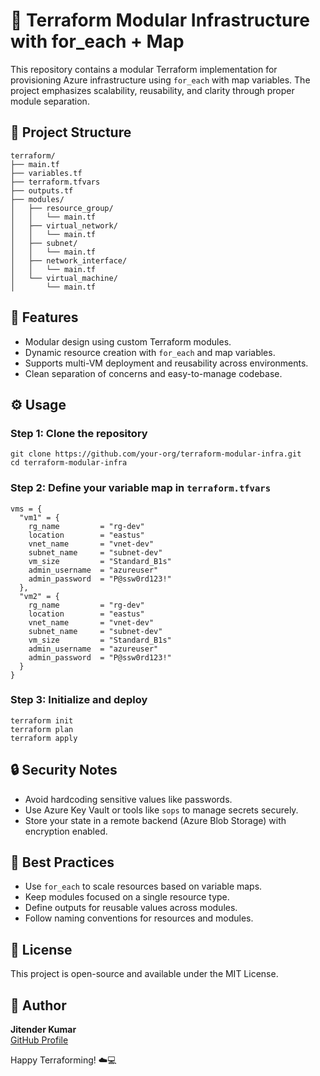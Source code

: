 <!DOCTYPE html>
<html lang="en">
<head>
  <meta charset="UTF-8">
  <title>Terraform Modular Infrastructure</title>
</head>
<body>
  <h1>🚀 Terraform Modular Infrastructure with for_each + Map</h1>

  <p>This repository contains a modular Terraform implementation for provisioning Azure infrastructure using <code>for_each</code> with map variables. The project emphasizes scalability, reusability, and clarity through proper module separation.</p>

  <h2>📁 Project Structure</h2>
  <pre><code>terraform/
├── main.tf
├── variables.tf
├── terraform.tfvars
├── outputs.tf
├── modules/
│   ├── resource_group/
│   │   └── main.tf
│   ├── virtual_network/
│   │   └── main.tf
│   ├── subnet/
│   │   └── main.tf
│   ├── network_interface/
│   │   └── main.tf
│   └── virtual_machine/
│       └── main.tf
</code></pre>

  <h2>🧩 Features</h2>
  <ul>
    <li>Modular design using custom Terraform modules.</li>
    <li>Dynamic resource creation with <code>for_each</code> and map variables.</li>
    <li>Supports multi-VM deployment and reusability across environments.</li>
    <li>Clean separation of concerns and easy-to-manage codebase.</li>
  </ul>

  <h2>⚙️ Usage</h2>

  <h3>Step 1: Clone the repository</h3>
  <pre><code>git clone https://github.com/your-org/terraform-modular-infra.git
cd terraform-modular-infra</code></pre>

  <h3>Step 2: Define your variable map in <code>terraform.tfvars</code></h3>
  <pre><code>vms = {
  "vm1" = {
    rg_name         = "rg-dev"
    location        = "eastus"
    vnet_name       = "vnet-dev"
    subnet_name     = "subnet-dev"
    vm_size         = "Standard_B1s"
    admin_username  = "azureuser"
    admin_password  = "P@ssw0rd123!"
  },
  "vm2" = {
    rg_name         = "rg-dev"
    location        = "eastus"
    vnet_name       = "vnet-dev"
    subnet_name     = "subnet-dev"
    vm_size         = "Standard_B1s"
    admin_username  = "azureuser"
    admin_password  = "P@ssw0rd123!"
  }
}</code></pre>

  <h3>Step 3: Initialize and deploy</h3>
  <pre><code>terraform init
terraform plan
terraform apply</code></pre>

  <h2>🔒 Security Notes</h2>
  <ul>
    <li>Avoid hardcoding sensitive values like passwords.</li>
    <li>Use Azure Key Vault or tools like <code>sops</code> to manage secrets securely.</li>
    <li>Store your state in a remote backend (Azure Blob Storage) with encryption enabled.</li>
  </ul>

  <h2>📌 Best Practices</h2>
  <ul>
    <li>Use <code>for_each</code> to scale resources based on variable maps.</li>
    <li>Keep modules focused on a single resource type.</li>
    <li>Define outputs for reusable values across modules.</li>
    <li>Follow naming conventions for resources and modules.</li>
  </ul>

  <h2>📜 License</h2>
  <p>This project is open-source and available under the MIT License.</p>

  <h2>🙋 Author</h2>
  <p><strong>Jitender Kumar</strong><br>
  <a href="https://github.com/jitenderkumar" target="_blank">GitHub Profile</a></p>

  <p>Happy Terraforming! ☁️💻</p>
</body>
</html>
